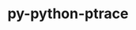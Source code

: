 ---
title: "py-python-ptrace"
layout: cache
categories: [package, develop]
meta: {"compilers": ["gcc@=11.4.0"], "num_specs": 4, "num_specs_by_stack": {"e4s": 4, "root": 4}, "oss": ["ubuntu22.04"], "platforms": ["linux"], "stacks": ["e4s", "root"], "targets": ["x86_64_v3"], "versions": ["0.9.9"]}
spec_details: [{"compiler": "gcc@=11.4.0", "hash": "af5fxa3uunsb44sd5eqojxjgaeyrug4s", "os": "ubuntu22.04", "platform": "linux", "size": "-", "stacks": ["e4s", "root"], "target": "x86_64_v3", "variants": ["build_system=python_pip"], "versions": ["0.9.9"]}, {"compiler": "gcc@=11.4.0", "hash": "b4je3gcxlc4oguvyoosgwhywaukek3rg", "os": "ubuntu22.04", "platform": "linux", "size": "-", "stacks": ["e4s", "root"], "target": "x86_64_v3", "variants": ["build_system=python_pip"], "versions": ["0.9.9"]}, {"compiler": "gcc@=11.4.0", "hash": "fmk6s7u4pbgdjjgt5zt5o4742u5tkqd6", "os": "ubuntu22.04", "platform": "linux", "size": "-", "stacks": ["e4s", "root"], "target": "x86_64_v3", "variants": ["build_system=python_pip"], "versions": ["0.9.9"]}, {"compiler": "gcc@=11.4.0", "hash": "j2sf3rb436ytelikcngxoqezvwwnfuh5", "os": "ubuntu22.04", "platform": "linux", "size": "-", "stacks": ["e4s", "root"], "target": "x86_64_v3", "variants": ["build_system=python_pip"], "versions": ["0.9.9"]}]
---